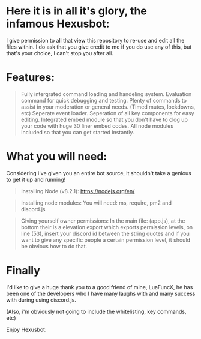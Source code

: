 # Here it is in all it's glory, the infamous Hexusbot:
I give permission to all that view this repository to re-use and edit all the files within.
I do ask that you give credit to me if you do use any of this, but that's your choice, I can't stop you after all.

# Features:
> Fully intergrated command loading and handeling system.
> Evaluation command for quick debugging and testing.
> Plenty of commands to assist in your moderation or general needs. (Timed mutes, lockdowns, etc)
> Seperate event loader.
> Seperation of all key components for easy editing.
> Integrated embed module so that you don't have to clog up your code with huge 30 liner embed codes.
> All node modules included so that you can get started instantly.

# What you will need:
Considering i've given you an entire bot source, it shouldn't take a genious to get it up and running!

> Installing Node (v8.2.1):
https://nodejs.org/en/

> Installing node modules:
You will need:
ms, require, pm2 and discord.js

> Giving yourself owner permissions:
In the main file: (app.js), at the bottom their is a elevation export which exports permission levels, on line (53), insert your discord id
between the string quotes and if you want to give any specific people a certain permission level, it should be obvious how to do that.

# Finally
I'd like to give a huge thank you to a good friend of mine, LuaFuncX, he has been one of the developers who I have many laughs with and many
success with during using discord.js.

(Also, i'm obviously not going to include the whitelisting, key commands, etc)

Enjoy Hexusbot.


